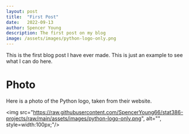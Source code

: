 ```yaml
---
layout: post
title:  "First Post"
date:   2022-09-13
author: Spencer Young
description: The first post on my blog
image: /assets/images/python-logo-only.png
---
```


This is the first blog post I have ever made. This is just an example to see what I can do here.

# Photo

Here is a photo of the Python logo, taken from their website.

<img src="https://raw.githubusercontent.com/SpencerYoung66/stat386-projects/raw/main/assets/images/python-logo-only.png", alt="", style=width:100px;"/>
